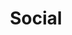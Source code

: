 ---
title: Social

socials:
  headline: Stay in touch
  byline:
    text: >
      Never miss a <span class="nowrap">Mars Extravaganza</span>.
    # (values) bold | italic | uppercase | normal-case | small | normal-case
    # class: 'uppercase'
  button:
    text: 'Newsletter'
    url: '#'
    icon: 'fa-envelope-o'
    # (values) bold | italic | uppercase | normal-case | small | normal-case
    # class: ''

  icons:
    items:
      -
        title: YouTube
        url: 'https://youtube.com'
        icon: fa-youtube-play
      -
        title: Facebook
        url: 'https://facebook.com'
        icon: fa-facebook
      -
        title: Tickets
        url: 'https://github.com/kittyfishfrommars'
        # icon: fa fa-ticket
        icon: fa-tags

  links:
    items:
      -
        title: 'License'
        # url: ''
        param: '#license'
      -
        title: 'Privacy Policy'
        # url: ''
        param: '#privacy'
      -
        title: 'Legal Notice'
        # url: ''
        param: '#legal'
---